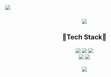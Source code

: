  ![](https://capsule-render.vercel.app/api?section=header&type=waving&height=200&color=auto&fontSize=50&animation=twinkling&text=Hyeri's%20Github👻)
 <h2 align = 'center'>
 <a href="https://yari-blog.tistory.com/" target="_blank"><img src="https://img.shields.io/badge/T-story-000000?style=flat&logo=React&logoColor=white&link=github.com/HyeRi95"/></a>
 </h2>
<h2 align = "center"> 🌟Tech Stack🌟 </h2>
<h3 align = "center">
<img src="https://img.shields.io/badge/Python-3766AB?style=flat&logo=Python&logoColor=white&link=github.com/HyeRi95"/></a>
<img src="https://img.shields.io/badge/Oracle SQL-F80000?style=flat&logo=React&logoColor=white&link=github.com/HyeRi95"/>
<img src="https://img.shields.io/badge/R-276DC3?style=flat&logo=React&logoColor=white&link=github.com/HyeRi95"/>
<br>
<img src="https://img.shields.io/badge/django-092E20?style=flat&logo=React&logoColor=white&link=github.com/HyeRi95"/>
<img src="https://img.shields.io/badge/pandas-150458?style=flat&logo=React&logoColor=white&link=github.com/HyeRi95"/>
<br></br>
 
<!-- <img src="https://github-readme-stats.vercel.app/api/top-langs/?username=HyeRi95&layout=compact"><br><br> -->
<img src="https://github-readme-stats.vercel.app/api?username=Hyeri95&show_icons=true">
</h3>
 
 
 

 
